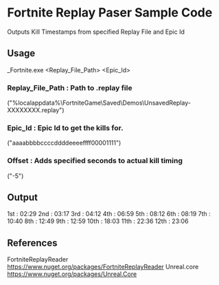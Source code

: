 # Fortnite Replay Paser Sample Code
Outputs Kill Timestamps from specified Replay File and Epic Id

## Usage
_Fortnite.exe <Replay_File_Path> <Epic_Id> <Offset>

### Replay_File_Path : Path to .replay file 
("%localappdata%\FortniteGame\Saved\Demos\UnsavedReplay-XXXXXXXX.replay")

### Epic_Id : Epic Id to get the kills for.
("aaaabbbbccccddddeeeeffff00001111")

### Offset : Adds specified seconds to actual kill timing
("-5")


## Output
 1st : 02:29
 2nd : 03:17
 3rd : 04:12
 4th : 06:59
 5th : 08:12
 6th : 08:19
 7th : 10:40
 8th : 12:49
 9th : 12:59
10th : 18:03
11th : 22:36
12th : 23:06

## References
FortniteReplayReader 
https://www.nuget.org/packages/FortniteReplayReader
Unreal.core
https://www.nuget.org/packages/Unreal.Core